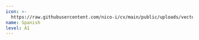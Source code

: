 ```yaml
---
icon: >-
  https://raw.githubusercontent.com/nico-i/cv/main/public/uploads/vector/flags/es.svg
name: Spanish
level: A1
---
```


